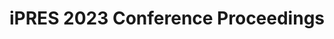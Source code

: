 ---
abstract: null
creators: []
date: null
document_url: https://www.ideals.illinois.edu/items/128305/bitstreams/428975/data.pdf
grand_parent: iPRES
institutions: []
keywords:
- conference proceedings
landing_page_url: https://hdl.handle.net/2142/121102
language: eng
layout: publication
license: CC-BY 4.0 International
notes_url: null
parent: iPRES 2023
publication_type: paper
size: null
slides_url: null
source_name: iPRES
title: iPRES 2023 Conference Proceedings
year: 2023
---